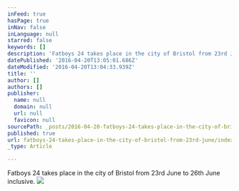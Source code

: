 ```yaml
---
inFeed: true
hasPage: true
inNav: false
inLanguage: null
starred: false
keywords: []
description: 'Fatboys 24 takes place in the city of Bristol from 23rd June to 26th June inclusive. '
datePublished: '2016-04-20T13:05:01.686Z'
dateModified: '2016-04-20T13:04:33.939Z'
title: ''
author: []
authors: []
publisher:
  name: null
  domain: null
  url: null
  favicon: null
sourcePath: _posts/2016-04-20-fatboys-24-takes-place-in-the-city-of-bristol-from-23rd-june.md
published: true
url: fatboys-24-takes-place-in-the-city-of-bristol-from-23rd-june/index.html
_type: Article

---
```

Fatboys 24 takes place in the city of Bristol from 23rd June to 26th June inclusive. ![](https://the-grid-user-content.s3-us-west-2.amazonaws.com/b26c4f42-5af8-4256-97c3-d3cf1b61c8fd.jpg)